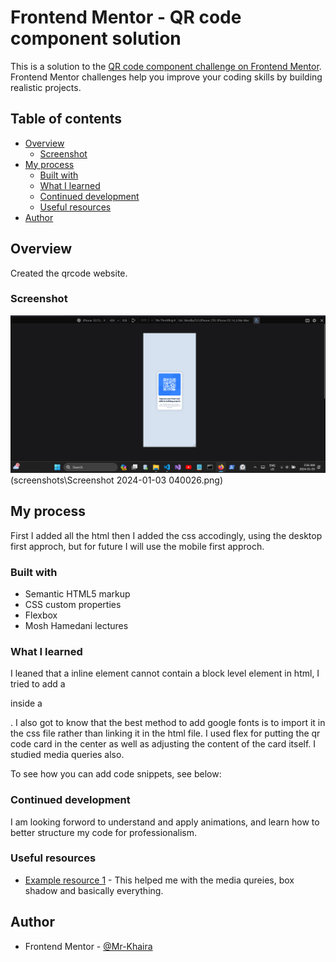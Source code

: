 # Frontend Mentor - QR code component solution

This is a solution to the [QR code component challenge on Frontend Mentor](https://www.frontendmentor.io/challenges/qr-code-component-iux_sIO_H). Frontend Mentor challenges help you improve your coding skills by building realistic projects.

## Table of contents

- [Overview](#overview)
  - [Screenshot](#screenshot)
- [My process](#my-process)
  - [Built with](#built-with)
  - [What I learned](#what-i-learned)
  - [Continued development](#continued-development)
  - [Useful resources](#useful-resources)
- [Author](#author)

## Overview

Created the qrcode website.

### Screenshot

![](/screenshots/Screenshot%202024-01-03%20035652.png)(screenshots\Screenshot 2024-01-03 040026.png)

## My process

First I added all the html then I added the css accodingly, using the
desktop first approch, but for future I will use the mobile first approch.

### Built with

- Semantic HTML5 markup
- CSS custom properties
- Flexbox
- Mosh Hamedani lectures

### What I learned

I leaned that a inline element cannot contain a block level element in html, I tried to add
a <div> inside a <p>.
I also got to know that the best method to add google fonts is to import it in the
css file rather than linking it in the html file.
I used flex for putting the qr code card in the center as well as adjusting
the content of the card itself.
I studied media queries also.

To see how you can add code snippets, see below:

### Continued development

I am looking forword to understand and apply animations, and learn how to better
structure my code for professionalism.

### Useful resources

- [Example resource 1](https://members.codewithmosh.com/) - This helped me with the media qureies, box shadow and basically everything.

## Author

- Frontend Mentor - [@Mr-Khaira](https://www.frontendmentor.io/profile/Mr-Khaira)
